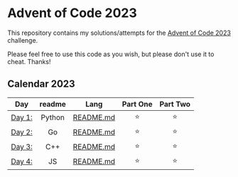 # Advent of Code 2023

This repository contains my solutions/attempts for the [Advent of Code 2023](https://adventofcode.com/2023) challenge. 

Please feel free to use this code as you wish, but please don't use it to cheat. Thanks!

## Calendar 2023

| Day | readme | Lang | Part One | Part Two |
|---|:---:|:---:|:---:|:---:|
| [Day 1: ](https://adventofcode.com/2023/day/1) | Python | [README.md](./day-01/README.md) | ⭐️ | ⭐️ |
| [Day 2: ](https://adventofcode.com/2023/day/2) | Go | [README.md](./day-02/README.md) | ⭐️ | ⭐️ |
| [Day 3: ](https://adventofcode.com/2023/day/3) | C++ | [README.md](./day-03/README.md) | ⭐️ | ⭐️ |
| [Day 4: ](https://adventofcode.com/2023/day/4) | JS | [README.md](./day-04/README.md) | ⭐️ | ⭐️ |